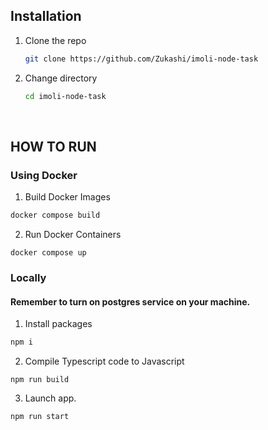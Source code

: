 
## Installation

1. Clone the repo
   ```sh
   git clone https://github.com/Zukashi/imoli-node-task
   ```
2. Change directory
    ```sh
    cd imoli-node-task
    ```
<br/>   


## HOW TO RUN

### Using Docker
1. Build Docker Images
  ```sh
  docker compose build
  ```
2. Run Docker Containers
  ```
  docker compose up
  ```
### Locally
#### Remember to turn on postgres service on your machine.
1. Install packages
  ```sh
  npm i
  ```
2. Compile Typescript code to Javascript
  ```
  npm run build
  ```
3. Launch app.
  ```
  npm run start
  ```
